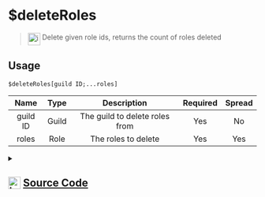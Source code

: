 # $deleteRoles
> <img align="top" src="https://upload.wikimedia.org/wikipedia/commons/thumb/e/e4/Infobox_info_icon.svg/160px-Infobox_info_icon.svg.png?20150409153300" alt="image" width="25" height="auto"> Delete given role ids, returns the count of roles deleted
## Usage
```
$deleteRoles[guild ID;...roles]
```
| Name | Type | Description | Required | Spread
| :---: | :---: | :---: | :---: | :---: |
guild ID | Guild | The guild to delete roles from | Yes | No
roles | Role | The roles to delete | Yes | Yes
<details>
<summary>
    
## <img align="top" src="https://cdn4.iconfinder.com/data/icons/iconsimple-logotypes/512/github-512.png" alt="image" width="25" height="auto">  [Source Code](https://github.com/tryforge/ForgeScript-V2/blob/main/src/native/deleteRoles.ts)
    
</summary>
    
```ts
import { ArgType, NativeFunction, Return } from "../structures"
import noop from "../functions/noop"

export default new NativeFunction({
    name: "$deleteRoles",
    version: "1.0.0",
    brackets: true,
    unwrap: true,
    description: "Delete given role ids, returns the count of roles deleted",
    args: [
        {
            name: "guild ID",
            description: "The guild to delete roles from",
            rest: false,
            required: true,
            type: ArgType.Guild,
        },
        {
            name: "roles",
            description: "The roles to delete",
            rest: true,
            required: true,
            pointer: 0,
            type: ArgType.Role,
        },
    ],
    async execute(_, [, roles]) {
        let count = 0
        for (let i = 0, len = roles.length; i < len; i++) {
            const role = roles[i]
            const success = await role.delete().catch(noop)
            if (success) count++
        }

        return this.success(count)
    },
})

```
    
</details>
